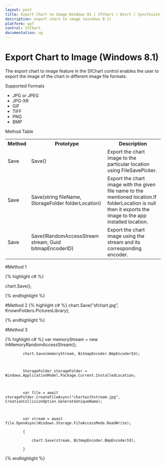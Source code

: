 ```yaml
---
layout: post
title: Export Chart to Image Windows 81 | SfChart | Winrt | Syncfusion
description: export chart to image (windows 8.1)
platform: wpf
control: SfChart
documentation: ug
---
```


# Export Chart to Image (Windows 8.1)

The export chart to image feature in the SfChart control enables the user to export the image of the chart in different image file formats. 

Supported Formats

* JPG or JPEG
* JPG-XR
* GIF
* TIFF
* PNG
* BMP



Method Table

<table>
<tr>
<th>
Method</th><th>
Prototype</th><th>
Description</th></tr>
<tr>
<td>
Save</td><td>
Save()</td><td>
Export the chart image to the particular location using FileSavePicker. </td></tr>
<tr>
<td>
Save</td><td>
Save(string fileName, StorageFolder folderLocation)</td><td>
Export the chart image with the given file name to the mentioned location.If folderLocation is null then it exports the image to the app installed location.</td></tr>
<tr>
<td>
Save</td><td>
Save(IRandomAccessStream stream, Guid bitmapEncoderID)</td><td>
Export the chart image using the stream and its corresponding encoder.</td></tr>
</table>






#Method 1

{% highlight c# %}

chart.Save();

{% endhighlight %}

#Method 2
{% highlight c# %}
chart.Save("sfchart.jpg", KnownFolders.PicturesLibrary);

{% endhighlight %}

#Method 3

{% highlight c# %}
var memoryStream = new InMemoryRandomAccessStream();

            chart.Save(memoryStream, BitmapEncoder.BmpEncoderId);



            StorageFolder storageFolder = Windows.ApplicationModel.Package.Current.InstalledLocation;



            var file = await storageFolder.CreateFileAsync("chartwithstream.jpg", CreationCollisionOption.GenerateUniqueName);



            var stream = await file.OpenAsync(Windows.Storage.FileAccessMode.ReadWrite);

            {

                chart.Save(stream, BitmapEncoder.BmpEncoderId);

            }    

{% endhighlight %}

